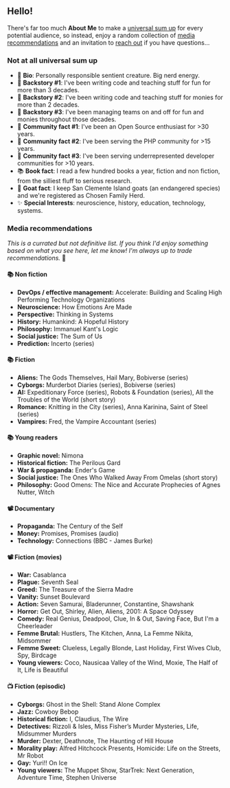 ## Hello!
There's far too much **About Me** to make a [universal sum up](#not-at-all-universal-sum-up) for every potential audience, so instead, enjoy a random collection of [media recommendations](#media-recommendations) and an invitation to [reach out](#how-to-reach-me) if you have questions... 

### Not at all universal sum up
- 🤔 **Bio**: Personally responsible sentient creature. Big nerd energy.
- 🌱 **Backstory #1**: I've been writing code and teaching stuff for fun for more than 3 decades.
- 🤖 **Backstory #2**: I've been writing code and teaching stuff for monies for more than 2 decades.
- 🤖 **Backstory #3**: I've been managing teams on and off for fun and monies throughout those decades.
- 🐘 **Community fact #1**: I've been an Open Source enthusiast for >30 years.
- 🐘 **Community fact #2**: I've been serving the PHP community for >15 years.
- 🌈 **Community fact #3**: I've been serving underrepresented developer communities for >10 years.
- 📚 **Book fact**: I read a few hundred books a year, fiction and non fiction, from the silliest fluff to serious research.
- 🐐 **Goat fact**: I keep San Clemente Island goats (an endangered species) and we're registered as Chosen Family Herd.
- ✨ **Special Interests**: neuroscience, history, education, technology, systems.

### Media recommendations
_This is a currated but not definitive list. If you think I'd enjoy something based on what you see here, let me know! I'm always up to trade recommendations._ 🥰

#### 📚 Non fiction
- **DevOps / effective management:** Accelerate: Building and Scaling High Performing Technology Organizations
- **Neuroscience:** How Emotions Are Made
- **Perspective:** Thinking in Systems
- **History:** Humankind: A Hopeful History
- **Philosophy:** Immanuel Kant's Logic
- **Social justice:** The Sum of Us
- **Prediction:** Incerto (series)

#### 📚 Fiction
- **Aliens:** The Gods Themselves, Hail Mary, Bobiverse (series)
- **Cyborgs:** Murderbot Diaries (series), Bobiverse (series)
- **AI:** Expeditionary Force (series), Robots & Foundation (series), All the Troubles of the World (short story)
- **Romance:** Knitting in the City (series), Anna Karinina, Saint of Steel (series)
- **Vampires:** Fred, the Vampire Accountant (series)

#### 📚 Young readers
- **Graphic novel:** Nimona
- **Historical fiction:** The Perilous Gard
- **War & propaganda:** Ender's Game
- **Social justice:** The Ones Who Walked Away From Omelas (short story)
- **Philosophy:** Good Omens: The Nice and Accurate Prophecies of Agnes Nutter, Witch

#### 📽 Documentary
- **Propaganda:** The Century of the Self
- **Money:** Promises, Promises (audio)
- **Technology:** Connections (BBC - James Burke)

#### 📽 Fiction (movies)
- **War:** Casablanca
- **Plague:** Seventh Seal
- **Greed:** The Treasure of the Sierra Madre
- **Vanity:** Sunset Boulevard
- **Action:** Seven Samurai, Bladerunner, Constantine, Shawshank
- **Horror:** Get Out, Shirley, Alien, Aliens, 2001: A Space Odyssey
- **Comedy:** Real Genius, Deadpool, Clue, In & Out, Saving Face, But I'm a Cheerleader
- **Femme Brutal:** Hustlers, The Kitchen, Anna, La Femme Nikita, Midsommer
- **Femme Sweet:** Clueless, Legally Blonde, Last Holiday, First Wives Club, Spy, Birdcage
- **Young viewers:** Coco, Nausicaa Valley of the Wind, Moxie, The Half of It, Life is Beautiful

#### 📺 Fiction (episodic)
- **Cyborgs:** Ghost in the Shell: Stand Alone Complex
- **Jazz:** Cowboy Bebop
- **Historical fiction:** I, Claudius, The Wire
- **Detectives:** Rizzoli & Isles, Miss Fisher’s Murder Mysteries, Life, Midsummer Murders
- **Murder:** Dexter, Deathnote, The Haunting of Hill House
- **Morality play:** Alfred Hitchcock Presents, Homicide: Life on the Streets, Mr Robot
- **Gay:** Yuri!! On Ice
- **Young viewers:** The Muppet Show, StarTrek: Next Generation, Adventure Time, Stephen Universe
